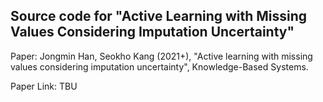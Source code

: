 ## Source code for "Active Learning with Missing Values Considering Imputation Uncertainty"

Paper: Jongmin Han, Seokho Kang (2021+), "Active learning with missing values considering imputation uncertainty", Knowledge-Based Systems.

Paper Link: TBU
